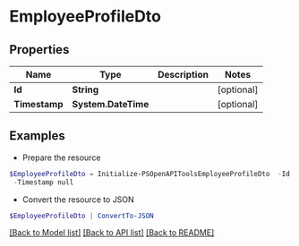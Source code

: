 # EmployeeProfileDto
## Properties

Name | Type | Description | Notes
------------ | ------------- | ------------- | -------------
**Id** | **String** |  | [optional] 
**Timestamp** | **System.DateTime** |  | [optional] 

## Examples

- Prepare the resource
```powershell
$EmployeeProfileDto = Initialize-PSOpenAPIToolsEmployeeProfileDto  -Id null `
 -Timestamp null
```

- Convert the resource to JSON
```powershell
$EmployeeProfileDto | ConvertTo-JSON
```

[[Back to Model list]](../README.md#documentation-for-models) [[Back to API list]](../README.md#documentation-for-api-endpoints) [[Back to README]](../README.md)

